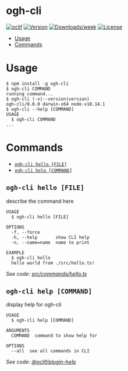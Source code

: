 # ogh-cli

[![oclif](https://img.shields.io/badge/cli-oclif-brightgreen.svg)](https://oclif.io)
[![Version](https://img.shields.io/npm/v/ogh-cli.svg)](https://npmjs.org/package/ogh-cli)
[![Downloads/week](https://img.shields.io/npm/dw/ogh-cli.svg)](https://npmjs.org/package/ogh-cli)
[![License](https://img.shields.io/npm/l/ogh-cli.svg)](https://github.com/yamadayuki/ogh-cli/blob/master/package.json)

<!-- toc -->

- [Usage](#usage)
- [Commands](#commands)
  <!-- tocstop -->

# Usage

<!-- usage -->

```sh-session
$ npm install -g ogh-cli
$ ogh-cli COMMAND
running command...
$ ogh-cli (-v|--version|version)
ogh-cli/0.0.0 darwin-x64 node-v10.14.1
$ ogh-cli --help [COMMAND]
USAGE
  $ ogh-cli COMMAND
...
```

<!-- usagestop -->

# Commands

<!-- commands -->

- [`ogh-cli hello [FILE]`](#ogh-cli-hello-file)
- [`ogh-cli help [COMMAND]`](#ogh-cli-help-command)

## `ogh-cli hello [FILE]`

describe the command here

```
USAGE
  $ ogh-cli hello [FILE]

OPTIONS
  -f, --force
  -h, --help       show CLI help
  -n, --name=name  name to print

EXAMPLE
  $ ogh-cli hello
  hello world from ./src/hello.ts!
```

_See code: [src/commands/hello.ts](https://github.com/yamadayuki/ogh-cli/blob/v0.0.0/src/commands/hello.ts)_

## `ogh-cli help [COMMAND]`

display help for ogh-cli

```
USAGE
  $ ogh-cli help [COMMAND]

ARGUMENTS
  COMMAND  command to show help for

OPTIONS
  --all  see all commands in CLI
```

_See code: [@oclif/plugin-help](https://github.com/oclif/plugin-help/blob/v2.1.6/src/commands/help.ts)_

<!-- commandsstop -->

